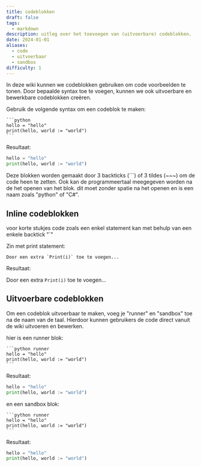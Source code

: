 ```yaml
---
title: codeblokken
draft: false
tags:
  - markdown
description: uitleg over het toevoegen van (uitvoerbare) codeblokken.
date: 2024-01-01
aliases:
  - code
  - uitvoerbaar
  - sandbox
difficulty: 1
---
```

In deze wiki kunnen we codeblokken gebruiken om code voorbeelden te tonen. Door bepaalde syntax toe te voegen, kunnen we ook uitvoerbare en bewerkbare codeblokken creëren.

Gebruik de volgende syntax om een codeblok te maken:

~~~
```python
hello = "hello"
print(hello, world := "world")
```
~~~

Resultaat:
```python
hello = "hello"
print(hello, world := "world")
```

Deze blokken worden gemaakt door 3 backticks (\`\`\`) of 3 tildes (\~\~\~) om de code heen te zetten. Ook kan de programmeertaal meegegeven worden na de het openen van het blok. dit moet zonder spatie na het openen en is een naam zoals "python" of "C#".

## Inline codeblokken

voor korte stukjes code zoals een enkel statement kan met behulp van een enkele backtick "\`"

Zin met print statement:

```
Door een extra `Print(i)` toe te voegen...
```

Resultaat:

Door een extra `Print(i)` toe te voegen...
## Uitvoerbare codeblokken

Om een codeblok uitvoerbaar te maken, voeg je "runner" en "sandbox" toe na de naam van de taal. Hierdoor kunnen gebruikers de code direct vanuit de wiki uitvoeren en bewerken.

hier is een runner blok:

~~~
```python runner
hello = "hello"
print(hello, world := "world")
```
~~~

Resultaat: 

```python runner
hello = "hello"
print(hello, world := "world")
```

en een sandbox blok:

~~~
```python runner
hello = "hello"
print(hello, world := "world")
```
~~~

Resultaat:

```python sandbox
hello = "hello"
print(hello, world := "world")
```